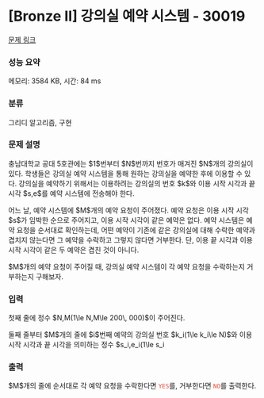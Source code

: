 # [Bronze II] 강의실 예약 시스템 - 30019 

[문제 링크](https://www.acmicpc.net/problem/30019) 

### 성능 요약

메모리: 3584 KB, 시간: 84 ms

### 분류

그리디 알고리즘, 구현

### 문제 설명

<p>충남대학교 공대 5호관에는 $1$번부터 $N$번까지 번호가 매겨진 $N$개의 강의실이 있다. 학생들은 강의실 예약 시스템을 통해 원하는 강의실을 예약한 후에 이용할 수 있다. 강의실을 예약하기 위해서는 이용하려는 강의실의 번호 $k$와 이용 시작 시각과 끝 시각 $s,e$를 예약 시스템에 전송해야 한다.</p>

<p>어느 날, 예약 시스템에 $M$개의 예약 요청이 주어졌다. 예약 요청은 이용 시작 시각 $s$가 임박한 순으로 주어지고, 이용 시작 시각이 같은 예약은 없다. 예약 시스템은 예약 요청을 순서대로 확인하는데, 어떤 예약이 기존에 같은 강의실에 대해 수락한 예약과 겹치지 않는다면 그 예약을 수락하고 그렇지 않다면 거부한다. 단, 이용 끝 시각과 이용 시작 시각이 같은 두 예약은 겹친 것이 아니다.</p>

<p>$M$개의 예약 요청이 주어질 때, 강의실 예약 시스템이 각 예약 요청을 수락하는지 거부하는지 구해보자.</p>

### 입력 

 <p>첫째 줄에 정수 $N,M(1\le N,M\le 200\, 000)$이 주어진다.</p>

<p>둘째 줄부터 $M$개의 줄에 $i$번째 예약의 강의실 번호 $k_i(1\le k_i\le N)$와 이용 시작 시각과 끝 시각을 의미하는 정수 $s_i,e_i(1\le s_i<e_i\le 10^9)$가 주어진다. $M$개의 예약은 이용 시작 시각 $s$를 기준으로 오름차순으로 주어지며, 이용 시작 시각이 같은 예약은 주어지지 않는다.</p>

### 출력 

 <p>$M$개의 줄에 순서대로 각 예약 요청을 수락한다면 <span style="color:#e74c3c;"><code>YES</code></span>를, 거부한다면 <span style="color:#e74c3c;"><code>NO</code></span>를 출력한다.</p>

